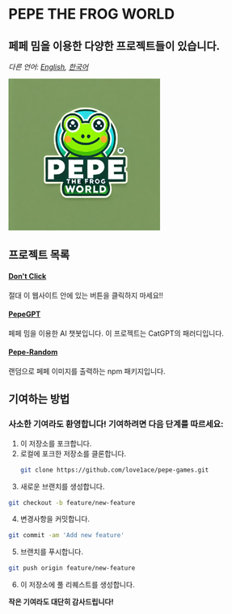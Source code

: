 # PEPE THE FROG WORLD

## 페페 밈을 이용한 다양한 프로젝트들이 있습니다.

_다른 언어: [English](README.md), [한국어](README.ko.md)_

<img src="pepe_img/img_5108/pepe5108.png" alt="Example Image" width="300" />

## 프로젝트 목록

#### [Don't Click](https://github.com/love1ace/pepe-world/projects/dontclick/index.html)
절대 이 웹사이트 안에 있는 버튼을 클릭하지 마세요!!

#### [PepeGPT](https://love1ace.github.io/pepe-world/projects/pepegpt/index.html)
페페 밈을 이용한 AI 챗봇입니다. 이 프로젝트는 CatGPT의 패러디입니다.

#### [Pepe-Random](https://github.com/love1ace/npm-random-pepes)
랜덤으로 페페 이미지를 출력하는 npm 패키지입니다.

## 기여하는 방법

### 사소한 기여라도 환영합니다! 기여하려면 다음 단계를 따르세요:

1. 이 저장소를 포크합니다.
2. 로컬에 포크한 저장소를 클론합니다.
   ```bash
   git clone https://github.com/love1ace/pepe-games.git
   ```
3.	새로운 브랜치를 생성합니다.
   ```bash
 git checkout -b feature/new-feature
```

4.	변경사항을 커밋합니다.
   ```bash
  git commit -am 'Add new feature'
```

5.	브랜치를 푸시합니다.
   ```bash
 git push origin feature/new-feature
```

6.	이 저장소에 풀 리퀘스트를 생성합니다.


**작은 기여라도 대단히 감사드립니다!**


